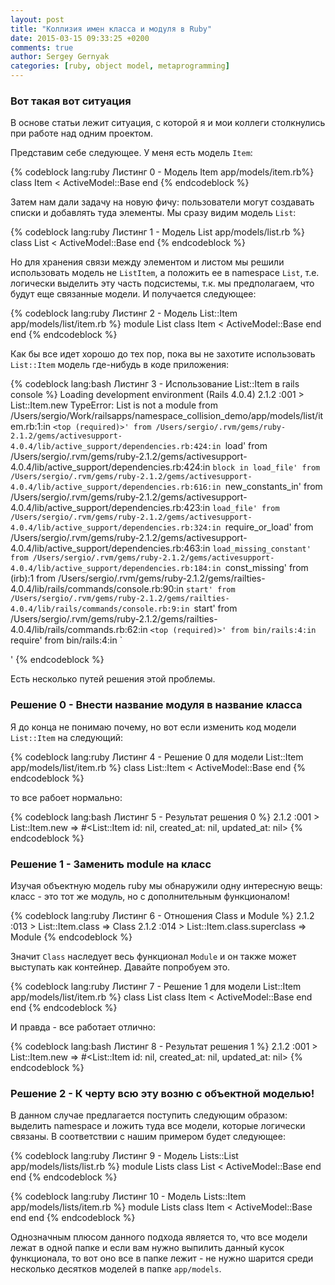 ```yaml
---
layout: post
title: "Коллизия имен класса и модуля в Ruby"
date: 2015-03-15 09:33:25 +0200
comments: true
author: Sergey Gernyak
categories: [ruby, object model, metaprogramming]
---
```


### Вот такая вот ситуация

В основе статьи лежит ситуация, с которой я и мои коллеги столкнулись
при работе над одним проектом.

Представим себе следующее. У меня есть модель `Item`:

{% codeblock lang:ruby Листинг 0 - Модель Item app/models/item.rb%}
class Item < ActiveModel::Base
end
{% endcodeblock %}

Затем нам дали задачу на новую фичу: пользователи могут создавать списки
и добавлять туда элементы. Мы сразу видим модель `List`:

{% codeblock lang:ruby Листинг 1 - Модель List app/models/list.rb %}
class List < ActiveModel::Base
end
{% endcodeblock %}

Но для хранения связи между элементом и листом мы решили использовать модель
не `ListItem`, а положить ее в namespace `List`, т.е. логически
выделить эту часть подсистемы, т.к. мы предполагаем, что будут еще связанные модели.
И получается следующее:

{% codeblock lang:ruby Листинг 2 - Модель List::Item app/models/list/item.rb %}
module List
  class Item < ActiveModel::Base
  end
end
{% endcodeblock %}

Как бы все идет хорошо до тех пор, пока вы не захотите использовать
`List::Item` модель где-нибудь в коде приложения:

{% codeblock lang:bash Листинг 3 - Использование List::Item в rails console %}
Loading development environment (Rails 4.0.4)
2.1.2 :001 > List::Item.new
TypeError: List is not a module
	from /Users/sergio/Work/railsapps/namespace_collision_demo/app/models/list/item.rb:1:in `<top (required)>'
	from /Users/sergio/.rvm/gems/ruby-2.1.2/gems/activesupport-4.0.4/lib/active_support/dependencies.rb:424:in `load'
	from /Users/sergio/.rvm/gems/ruby-2.1.2/gems/activesupport-4.0.4/lib/active_support/dependencies.rb:424:in `block in load_file'
	from /Users/sergio/.rvm/gems/ruby-2.1.2/gems/activesupport-4.0.4/lib/active_support/dependencies.rb:616:in `new_constants_in'
	from /Users/sergio/.rvm/gems/ruby-2.1.2/gems/activesupport-4.0.4/lib/active_support/dependencies.rb:423:in `load_file'
	from /Users/sergio/.rvm/gems/ruby-2.1.2/gems/activesupport-4.0.4/lib/active_support/dependencies.rb:324:in `require_or_load'
	from /Users/sergio/.rvm/gems/ruby-2.1.2/gems/activesupport-4.0.4/lib/active_support/dependencies.rb:463:in `load_missing_constant'
	from /Users/sergio/.rvm/gems/ruby-2.1.2/gems/activesupport-4.0.4/lib/active_support/dependencies.rb:184:in `const_missing'
	from (irb):1
	from /Users/sergio/.rvm/gems/ruby-2.1.2/gems/railties-4.0.4/lib/rails/commands/console.rb:90:in `start'
	from /Users/sergio/.rvm/gems/ruby-2.1.2/gems/railties-4.0.4/lib/rails/commands/console.rb:9:in `start'
	from /Users/sergio/.rvm/gems/ruby-2.1.2/gems/railties-4.0.4/lib/rails/commands.rb:62:in `<top (required)>'
	from bin/rails:4:in `require'
	from bin/rails:4:in `<main>'
{% endcodeblock %}

Есть несколько путей решения этой проблемы.

### Решение 0 - Внести название модуля в название класса

Я до конца не понимаю почему, но вот если изменить код модели
`List::Item` на следующий:

{% codeblock lang:ruby Листинг 4 - Решение 0 для модели List::Item app/models/list/item.rb %}
class List::Item < ActiveModel::Base
end
{% endcodeblock %}

то все рабоет нормально:

{% codeblock lang:bash Листинг 5 - Результат решения 0 %}
2.1.2 :001 > List::Item.new
 => #<List::Item id: nil, created_at: nil, updated_at: nil>
{% endcodeblock %}

### Решение 1 - Заменить module на класс

Изучая объектную модель ruby мы обнаружили одну интересную вещь: класс -
это тот же модуль, но с дополнительным функционалом!

{% codeblock lang:ruby Листинг 6 - Отношения Class и Module %}
2.1.2 :013 > List::Item.class
 => Class
2.1.2 :014 > List::Item.class.superclass
 => Module
{% endcodeblock %}

Значит `Class` наследует весь функционал `Module` и он также может
выступать как контейнер. Давайте попробуем это.

{% codeblock lang:ruby Листинг 7 - Решение 1 для модели List::Item app/models/list/item.rb %}
class List
  class Item < ActiveModel::Base
  end
end
{% endcodeblock %}

И правда - все работает отлично:

{% codeblock lang:bash Листинг 8 - Результат решения 1 %}
2.1.2 :001 > List::Item.new
 => #<List::Item id: nil, created_at: nil, updated_at: nil>
{% endcodeblock %}

### Решение 2 - К черту всю эту возню с объектной моделью!

В данном случае предлагается поступить следующим образом: выделить
namespace и ложить туда все модели, которые логически связаны. В
соответствии с нашим примером будет следующее:

{% codeblock lang:ruby Листинг 9 - Модель Lists::List app/models/lists/list.rb %}
module Lists
  class List < ActiveModel::Base
  end
end
{% endcodeblock %}

{% codeblock lang:ruby Листинг 10 - Модель Lists::Item app/models/lists/item.rb %}
module Lists
  class Item < ActiveModel::Base
  end
end
{% endcodeblock %}

Однозначным плюсом данного подхода является то, что все модели лежат в
одной папке и если вам нужно выпилить данный кусок функционала, то вот
оно все в папке лежит - не нужно шарится среди несколько десятков
моделей в папке `app/models`.
